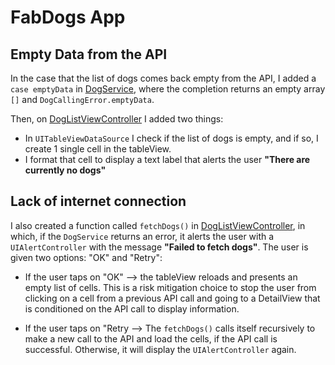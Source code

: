 # FabDogs App

## Empty Data from the API
In the case that the list of dogs comes back empty from the API, I added a `case emptyData` in [DogService](https://github.com/magabrielaa/ios-fabdogs-app/blob/3-testing-and-alerts/FabDogs/FabDogs/Data/DogService.swift), where the completion returns an empty array `[]` and `DogCallingError.emptyData`.

Then, on [DogListViewController](https://github.com/magabrielaa/ios-fabdogs-app/blob/3-testing-and-alerts/FabDogs/FabDogs/Controllers/DogListViewController.swift) I added two things:

- In `UITableViewDataSource` I check if the list of dogs is empty, and if so, I create 1 single cell in the tableView.
- I format that cell to display a text label that alerts the user **"There are currently no dogs"**

## Lack of internet connection
I also created a function called `fetchDogs()` in [DogListViewController](https://github.com/magabrielaa/ios-fabdogs-app/blob/3-testing-and-alerts/FabDogs/FabDogs/Controllers/DogListViewController.swift), in which, if the `DogService` returns an error, it alerts the user with a `UIAlertController` with the message **"Failed to fetch dogs"**. The user is given two options: "OK" and "Retry":

- If the user taps on "OK" --> the tableView reloads and presents an empty list of cells. This is a risk mitigation choice to stop the user from clicking on a cell from a previous API call and going to a DetailView that is conditioned on the API call to display information.

- If the user taps on "Retry --> The `fetchDogs()` calls itself recursively to make a new call to the API and load the cells, if the API call is successful. Otherwise, it will display the `UIAlertController` again. 